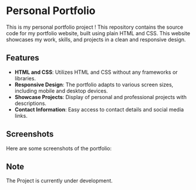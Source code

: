 # Personal Portfolio
This is my personal portfolio project ! This repository contains the source code for my portfolio website, built using plain HTML and CSS. This website showcases my work, skills, and projects in a clean and responsive design.

## Features
- **HTML and CSS**: Utilizes HTML and CSS without any frameworks or libraries.
- **Responsive Design**: The portfolio adapts to various screen sizes, including mobile and desktop devices.
- **Showcase Projects**: Display of personal and professional projects with descriptions.
- **Contact Information**: Easy access to contact details and social media links.

## Screenshots
Here are some screenshots of the portfolio:

## Note
The Project is currently under development.
